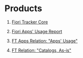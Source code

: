 # Products

1. [Fiori Tracker Core](ft-core.md)
2. [Fiori Apps' Usage Report](fa.md)

1. [FT Apps Relation: "Apps' Usage"](ft-rel-appsusage.md)
2. [FT Relation: "Catalogs, As-is"](ft-rel-catalogs-asis.md)










